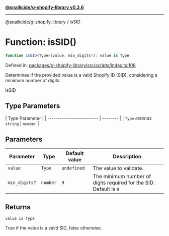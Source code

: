 [**@snailicide/g-shopify-library v0.3.6**](../README.md)

---

[@snailicide/g-shopify-library](../README.md) / isSID

# Function: isSID()

```ts
function isSID<Type>(value, min_digits?): value is Type
```

Defined in:
[packages/g-shopify-library/src/scripts/index.ts:108](https://github.com/gbtunney/snailicide-monorepo/blob/master/packages/g-shopify-library/src/scripts/index.ts#L108)

Determines if the provided value is a valid Shopify ID (SID), considering a
minimum number of digits.

isSID

## Type Parameters

| Type Parameter            |
| ------------------------- | -------- |
| `Type` _extends_ `string` | `number` |

## Parameters

| Parameter     | Type     | Default value | Description                                                       |
| ------------- | -------- | ------------- | ----------------------------------------------------------------- |
| `value`       | `Type`   | `undefined`   | The value to validate.                                            |
| `min_digits?` | `number` | `9`           | The minimum number of digits required for the SID. Default is `9` |

## Returns

`value is Type`

True if the value is a valid SID, false otherwise.
